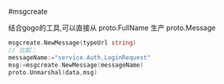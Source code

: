 #msgcreate

 结合gogo的工具,可以直接从 proto.FullName 生产 proto.Message
 ```go
msgcreate.NewMessage(typeUrl string)
// 比如：
messageName:="service.Auth.LoginRequest"
msg:=msgcreate.NewMessage(messageName)
proto.Unmarshal(data,msg)
```